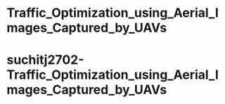 # Traffic_Optimization_using_Aerial_Images_Captured_by_UAVs
# suchitj2702-Traffic_Optimization_using_Aerial_Images_Captured_by_UAVs
